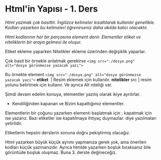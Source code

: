 Html'in Yapısı - 1. Ders
====
*Html yazmak çok basittir. İngilizce kelimeler kısaltılarak kullanılır genellikle. Kodları yazarken bu kelimeleri öğrenirseniz daha akılda kalıcı olacaktır.*

*Html kodlarının her bir parçasına element denir. Elementler etiket ve niteliklerin bir araya gelmesi ile oluşur.*

Etiket ekleme yaparken Nitelikler ekleme üzerinden değişiklik yaparlar.

Çok basit bir örnekle anlatmak gerekirse `<img src="./dosya.png" alt="dosya görünmezse yazacak yazı">`

Bu örnekte element `<img src="./dosya.png" alt="dosya görünmezse yazacak yazı">`
           **etiket** <img> | Resim eklemek için kullanılır.
           **nitelikler** src | resim yolunu belirtmek için kullanır. Ve ayrıca Alt niteliği var.
      
Şimdi devam edelim konuya, elementler yazılış olarak ikiye ayrılırlar.

- Kendiliğinden kapanan ve Bizim kapattığımız elementler.

Elementlerin bir çoğunu yazarken elementi başlatmak için <etiket> ; kapatmak için ise </etiket> yazarız.
Bazı etiketler ise kapatılmaya ihtiyaç duymazlar. <etiket> diye yazılmaları yetirlidir.

Etiketlerin hepsini derslerin sonuna doğru pekiştirmiş olacağız.

Html yazarken büyük küçük ayrımı yapmanıza gerek yok, ama önerilen kodları küçük  yazmanızdır.
Ayrıca htmlde yazarken boşluk bıraksanız bile görüntüde boşluk oluşmaz. Buna 3. derste değineceğiz.

